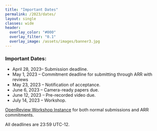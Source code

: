 ```yaml
---
title: "Important Dates"
permalink: /2023/dates/
layout: single
classes: wide
header:
  overlay_color: "#000"
  overlay_filter: "0.1"
  overlay_image: /assets/images/banner3.jpg
---
```


### Important Dates:

* April 28, 2023– Submission deadline.
* May 1, 2023 – Commitment deadline for submitting through ARR with reviews
* May 23, 2023 – Notification of acceptance.
* June 6, 2023 – Camera-ready papers due.
* June 12, 2023 – Pre-recorded video due.
* July 14, 2023 – Workshop.

[OpenReview Workshop Instance](https://openreview.net/group?id=aclweb.org/ACL/2023/Workshop/WASSA) for both normal submissions and ARR commitments.


All deadlines are 23:59 UTC-12.
